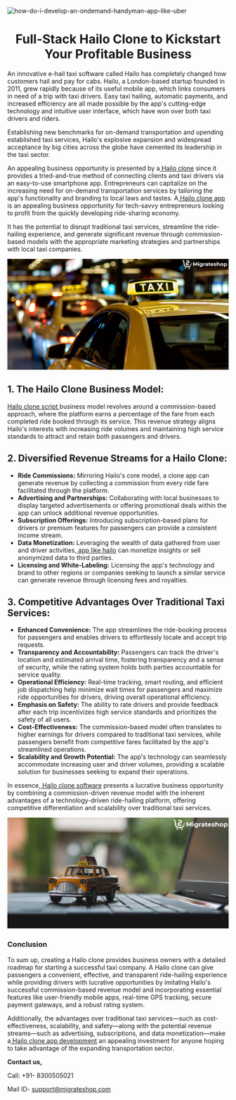 ![how-do-i-develop-an-ondemand-handyman-app-like-uber](https://github.com/migrateshop/hailo-clone/assets/77200601/02b288be-00f4-4515-a62f-6ac3465c2eff)


<h1 align="center"> Full-Stack Hailo Clone to Kickstart Your Profitable Business </h1> 

An innovative e-hail taxi software called Hailo has completely changed how customers hail and pay for cabs. Hailo, a London-based startup founded in 2011, grew rapidly because of its useful mobile app, which links consumers in need of a trip with taxi drivers. Easy taxi hailing, automatic payments, and increased efficiency are all made possible by the app's cutting-edge technology and intuitive user interface, which have won over both taxi drivers and riders. 

Establishing new benchmarks for on-demand transportation and upending established taxi services, Hailo's explosive expansion and widespread acceptance by big cities across the globe have cemented its leadership in the taxi sector.

An appealing business opportunity is presented by a[ Hailo clone](https://migrateshop.com/hailo-clone/) since it provides a tried-and-true method of connecting clients and taxi drivers via an easy-to-use smartphone app. Entrepreneurs can capitalize on the increasing need for on-demand transportation services by tailoring the app's functionality and branding to local laws and tastes. A[ Hailo clone app](https://migrateshop.com/hailo-clone/) is an appealing business opportunity for tech-savvy entrepreneurs looking to profit from the quickly developing ride-sharing economy.

It has the potential to disrupt traditional taxi services, streamline the ride-hailing experience, and generate significant revenue through commission-based models with the appropriate marketing strategies and partnerships with local taxi companies.

<div class="Box-sc-g0xbh4-0 iIZCet"><img alt=“hailoclone.png" src="https://github.com/migrateshop/hailo-clone/blob/main/images/hailo-clone-app.png" data-hpc="true" class="Box-sc-g0xbh4-0 kzRgrI"></div>

## 1. The Hailo Clone Business Model:
[Hailo clone script ](https://migrateshop.com/hailo-clone/)business model revolves around a commission-based approach, where the platform earns a percentage of the fare from each completed ride booked through its service. This revenue strategy aligns Hailo's interests with increasing ride volumes and maintaining high service standards to attract and retain both passengers and drivers.
## 2. Diversified Revenue Streams for a Hailo Clone:
* **Ride Commissions:** Mirroring Hailo's core model, a clone app can generate revenue by collecting a commission from every ride fare facilitated through the platform.
* **Advertising and Partnerships:** Collaborating with local businesses to display targeted advertisements or offering promotional deals within the app can unlock additional revenue opportunities.
* **Subscription Offerings:** Introducing subscription-based plans for drivers or premium features for passengers can provide a consistent income stream.
* **Data Monetization:** Leveraging the wealth of data gathered from user and driver activities,[ app like hailo](https://migrateshop.com/hailo-clone/) can monetize insights or sell anonymized data to third parties.
* **Licensing and White-Labeling:** Licensing the app's technology and brand to other regions or companies seeking to launch a similar service can generate revenue through licensing fees and royalties.
## 3. Competitive Advantages Over Traditional Taxi Services:
* **Enhanced Convenience:** The app streamlines the ride-booking process for passengers and enables drivers to effortlessly locate and accept trip requests.
* **Transparency and Accountability:** Passengers can track the driver's location and estimated arrival time, fostering transparency and a sense of security, while the rating system holds both parties accountable for service quality.
* **Operational Efficiency:** Real-time tracking, smart routing, and efficient job dispatching help minimize wait times for passengers and maximize ride opportunities for drivers, driving overall operational efficiency.
* **Emphasis on Safety:** The ability to rate drivers and provide feedback after each trip incentivizes high service standards and prioritizes the safety of all users.
* **Cost-Effectiveness:** The commission-based model often translates to higher earnings for drivers compared to traditional taxi services, while passengers benefit from competitive fares facilitated by the app's streamlined operations.
* **Scalability and Growth Potential:** The app's technology can seamlessly accommodate increasing user and driver volumes, providing a scalable solution for businesses seeking to expand their operations.

In essence,[ Hailo clone software](https://migrateshop.com/hailo-clone/) presents a lucrative business opportunity by combining a commission-driven revenue model with the inherent advantages of a technology-driven ride-hailing platform, offering competitive differentiation and scalability over traditional taxi services.

<div class="Box-sc-g0xbh4-0 iIZCet"><img alt=“hailoclone.png" src="https://github.com/migrateshop/hailo-clone/blob/main/images/hailo-clone.png" data-hpc="true" class="Box-sc-g0xbh4-0 kzRgrI"></div>

### Conclusion
To sum up, creating a Hailo clone provides business owners with a detailed roadmap for starting a successful taxi company. A Hailo clone can give passengers a convenient, effective, and transparent ride-hailing experience while providing drivers with lucrative opportunities by imitating Hailo's successful commission-based revenue model and incorporating essential features like user-friendly mobile apps, real-time GPS tracking, secure payment gateways, and a robust rating system. 

Additionally, the advantages over traditional taxi services—such as cost-effectiveness, scalability, and safety—along with the potential revenue streams—such as advertising, subscriptions, and data monetization—make a[ Hailo clone app development](https://migrateshop.com/hailo-clone/) an appealing investment for anyone hoping to take advantage of the expanding transportation sector.

**​​Contact us,**

Call: +91- 8300505021

Mail ID- [support@migrateshop.com](mailto:support@migrateshop.com)
